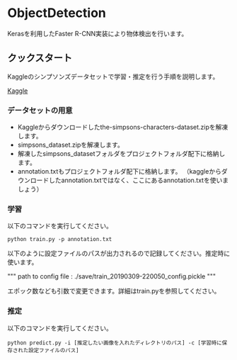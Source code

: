 # ObjectDetection

Kerasを利用したFaster R-CNN実装により物体検出を行います。

## クックスタート

Kaggleのシンプソンズデータセットで学習・推定を行う手順を説明します。

[Kaggle](https://www.kaggle.com/alexattia/the-simpsons-characters-dataset)

### データセットの用意

- Kaggleからダウンロードしたthe-simpsons-characters-dataset.zipを解凍します。
- simpsons_dataset.zipを解凍します。
- 解凍したsimpsons_datasetフォルダをプロジェクトフォルダ配下に格納します。
- annotation.txtもプロジェクトフォルダ配下に格納します。
 （kaggleからダウンロードしたannotation.txtではなく、ここにあるannotation.txtを使いましょう）

### 学習

以下のコマンドを実行してください。

`python train.py -p annotation.txt`

以下のように設定ファイルのパスが出力されるので記録してください。推定時に使います。

"""
path to config file : ./save/train_20190309-220050_config.pickle
"""

エポック数なども引数で変更できます。詳細はtrain.pyを参照してください。

### 推定

以下のコマンドを実行してください。

`python predict.py -i [推定したい画像を入れたディレクトリのパス] -c [学習時に保存された設定ファイルのパス]`
